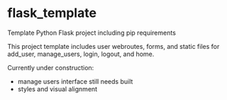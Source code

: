 # flask_template
Template Python Flask project including pip requirements

This project template includes user webroutes, forms, and static files for add_user, manage_users, login, logout, and home.

Currently under construction:
  - manage users interface still needs built
  - styles and visual alignment
